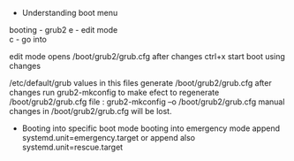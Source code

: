 - Understanding boot menu

booting - grub2
e - edit  mode   
c - go into 

edit mode opens  /boot/grub2/grub.cfg  after changes ctrl+x start boot using changes

/etc/default/grub  values in this files generate /boot/grub2/grub.cfg
after changes run  grub2-mkconfig to make efect
to regenerate /boot/grub2/grub.cfg file :
grub2-mkconfig –o /boot/grub2/grub.cfg
manual changes in /boot/grub2/grub.cfg will be lost.


- Booting into specific boot mode
 booting into emergency mode append systemd.unit=emergency.target  or append also systemd.unit=rescue.target




